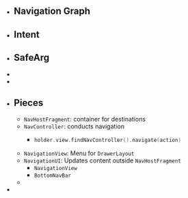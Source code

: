 - ## Navigation Graph
- ## Intent
- ## SafeArg
-
-
- ## Pieces
	- `NavHostFragment`: container for destinations
	- `NavController`: conducts navigation
		- ```kotlin
		  holder.view.findNavController().navigate(action)
		  ```
	- `NavigationView`: Menu for `DrawerLayout`
	- `NavigationUI`: Updates content outside `NavHostFragment`
		- `NavigationView`
		- `BottomNavBar`
	-
-